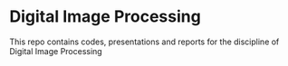 # Digital Image Processing

This repo contains codes, presentations and reports for the discipline of Digital Image Processing